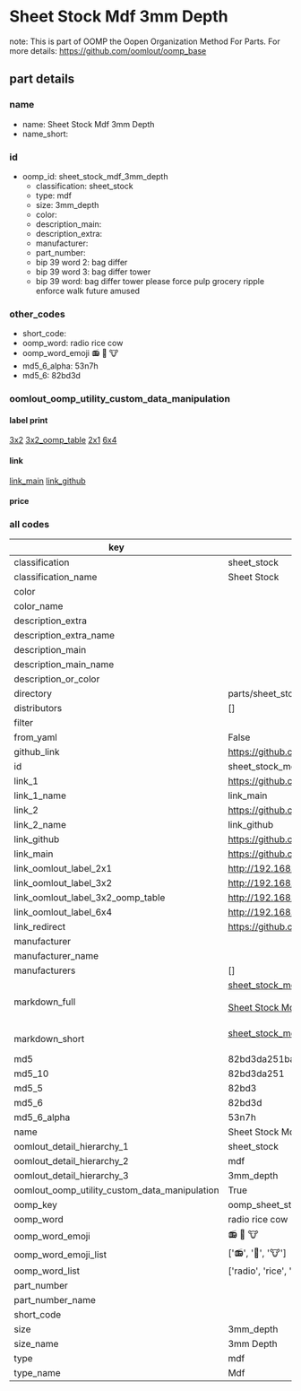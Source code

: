 # Sheet Stock Mdf 3mm Depth  

note: This is part of OOMP the Oopen Organization Method For Parts. For more details: https://github.com/oomlout/oomp_base

##  part details
  







### name
* name: Sheet Stock Mdf 3mm Depth
* name_short: 
### id
* oomp_id: sheet_stock_mdf_3mm_depth
  * classification: sheet_stock
  * type: mdf
  * size: 3mm_depth
  * color: 
  * description_main: 
  * description_extra: 
  * manufacturer: 
  * part_number: 
  * bip 39 word 2: bag differ
  * bip 39 word 3: bag differ tower
  * bip 39 word: bag differ tower please force pulp grocery ripple enforce walk future amused

### other_codes
* short_code: 
* oomp_word: radio rice cow
* oomp_word_emoji :radio: :rice: :cow:
* md5_6_alpha: 53n7h
* md5_6: 82bd3d






### oomlout_oomp_utility_custom_data_manipulation
#### label print
[3x2](http://192.168.1.245:1112/?label=oomp%2053n7h)
[3x2_oomp_table](http://192.168.1.108:1112/?label=oomp%2053n7h)
[2x1](http://192.168.1.242:1112/?label=oomp%2053n7h)
[6x4](http://192.168.1.55:1112/?label=oomp%2053n7h)    

#### link

[link_main](https://github.com/oomlout/oomlout_oomp_version_1_messy/tree/main/parts/sheet_stock_mdf_3mm_depth) [link_github](https://github.com/oomlout/oomlout_oomp_version_1_messy/tree/main/parts/sheet_stock_mdf_3mm_depth)                             

#### price







### all codes 
| key | value |  
| --- | --- |  
| classification | sheet_stock |  
| classification_name | Sheet Stock |  
| color |  |  
| color_name |  |  
| description_extra |  |  
| description_extra_name |  |  
| description_main |  |  
| description_main_name |  |  
| description_or_color |   |  
| directory | parts/sheet_stock_mdf_3mm_depth |  
| distributors | [] |  
| filter |  |  
| from_yaml | False |  
| github_link | https://github.com/oomlout/oomlout_oomp_part_src/tree/main/parts/sheet_stock_mdf_3mm_depth |  
| id | sheet_stock_mdf_3mm_depth |  
| link_1 | https://github.com/oomlout/oomlout_oomp_version_1_messy/tree/main/parts/sheet_stock_mdf_3mm_depth |  
| link_1_name | link_main |  
| link_2 | https://github.com/oomlout/oomlout_oomp_version_1_messy/tree/main/parts/sheet_stock_mdf_3mm_depth |  
| link_2_name | link_github |  
| link_github | https://github.com/oomlout/oomlout_oomp_version_1_messy/tree/main/parts/sheet_stock_mdf_3mm_depth |  
| link_main | https://github.com/oomlout/oomlout_oomp_version_1_messy/tree/main/parts/sheet_stock_mdf_3mm_depth |  
| link_oomlout_label_2x1 | http://192.168.1.242:1112/?label=oomp%2053n7h |  
| link_oomlout_label_3x2 | http://192.168.1.245:1112/?label=oomp%2053n7h |  
| link_oomlout_label_3x2_oomp_table | http://192.168.1.108:1112/?label=oomp%2053n7h |  
| link_oomlout_label_6x4 | http://192.168.1.55:1112/?label=oomp%2053n7h |  
| link_redirect | https://github.com/oomlout/oomlout_oomp_version_1_messy/tree/main/parts/sheet_stock_mdf_3mm_depth |  
| manufacturer |  |  
| manufacturer_name |  |  
| manufacturers | [] |  
| markdown_full | [sheet_stock_mdf_3mm_depth](none)<br>[](none)<br>[Sheet Stock Mdf 3Mm Depth](none)<br><br> |  
| markdown_short | [sheet_stock_mdf_3mm_depth](none)<br><br> |  
| md5 | 82bd3da251ba4cdab5ad8a67cc4f708c |  
| md5_10 | 82bd3da251 |  
| md5_5 | 82bd3 |  
| md5_6 | 82bd3d |  
| md5_6_alpha | 53n7h |  
| name | Sheet Stock Mdf 3mm Depth |  
| oomlout_detail_hierarchy_1 | sheet_stock |  
| oomlout_detail_hierarchy_2 | mdf |  
| oomlout_detail_hierarchy_3 | 3mm_depth |  
| oomlout_oomp_utility_custom_data_manipulation | True |  
| oomp_key | oomp_sheet_stock_mdf_3mm_depth |  
| oomp_word | radio rice cow |  
| oomp_word_emoji | :radio: :rice: :cow: |  
| oomp_word_emoji_list | [':radio:', ':rice:', ':cow:'] |  
| oomp_word_list | ['radio', 'rice', 'cow'] |  
| part_number |  |  
| part_number_name |  |  
| short_code |  |  
| size | 3mm_depth |  
| size_name | 3mm Depth |  
| type | mdf |  
| type_name | Mdf |  
